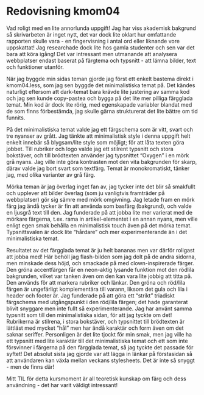 ---
---
Redovisning kmom04
=========================

Vad roligt med en lite annorlunda uppgift! Jag har viss akademisk bakgrund så skrivarbeten är inget nytt, det var dock lite oklart hur omfattande rapporten skulle vara - en fingervisning i antal ord eller liknande vore uppskattat! Jag researchade dock lite hos gamla studenter och sen var det bara att köra igång! Det var intressant men utmanande att analysera webbplatser endast baserat på färgtema och typsnitt - att lämna bilder, text och funktioner utanför.

När jag byggde min sidas teman gjorde jag först ett enkelt bastema direkt i kmom04.less, som jag sen byggde det minimalistiska temat på. Det kändes naturligt eftersom att dark-temat bara krävde lite justering av samma kod och jag sen kunde copy-pastea och bygga på det lite mer pilliga färgglada temat. Min kod är dock lite rörig, med egenskapade variabler blandat med de som finns förbestämda, jag skulle gärna strukturerat det lite bättre om tid funnits.

På det minimalistiska temat valde jag ett färgschema som är vitt, svart och tre nyanser av grått. Jag tänkte att minimalistisk style i denna uppgift helt enkelt innebär så blygsam/lite style som möjligt; för att låta texten göra jobbet. Till rubriker och logo valde jag ett stilrent typsnitt och stora bokstäver, och till brödtexten använder jag typsnittet “Oxygen” i en mörk grå nyans. Jag ville inte göra kontrasten mot den vita bakgrunden för skarp, därav valde jag bort svart som textfärg. Temat är monokromatiskt, tänker jag, med olika varianter av grå färg.

Mörka teman är jag överlag inget fan av, jag tycker inte det blir så smakfullt och upplever att bilder överlag (som  ju vanligtvis framträder på webbplatser) gör sig sämre med mörk omgivning. Jag letade fram en mörk färg jag ändå tycker är fin att använda som basfärg (bakgrund), och valde en ljusgrå text till den. Jag funderade på att jobba lite mer varierat med de mörkare färgerna, t.ex. rama in artikel-elementet i en annan nyans, men ville enligt egen smak behålla en minimalistisk touch även på det mörka temat. Typsnittsvalen är dock lite “hårdare” och mer experimenterande än i det minimalistiska temat.

Resultatet av det färgglada temat är ju helt bananas men var därför roligast att jobba med! Här behöll jag flash-bilden som jag dolt på de andra sidorna, men minskade dess höjd, och smackade på med clown-inspirerade färger. Den gröna accentfärgen får en neon-aktig lysande funktion mot den rödlila bakgrunden, vilket var tanken även om den kan vara lite jobbig att titta på. Den används för att markera rubriker och länkar. Den gröna och röd/lila färgen är ungefärligt komplementära till varann, liksom det gula och lila i header och footer är. Jag funderade på att göra ett “strikt” triadiskt färgschema med utgångspunkt i den röd/lila färgen; det hade garanterat blivit snyggare men inte fullt så experimenterande. Jag har använt samma typsnitt som till den minimalistiska sidan, för att jag tyckte om det! Rubrikerna är stilrena, i stora bokstäver, och typsnittet till brödtexten är lättläst med mycket “hål” men har ändå karaktär och form även om det saknar seriffer. Personligen är det lite tjockt för min smak, men jag ville ha ett typsnitt med lite karaktär till det minimalistiska temat och ett som inte försvinner i färgerna på den färgglada temat, så jag tyckte det passade för syftet! Det absolut sista jag gjorde var att lägga in länkar på förstasidan så att användaren kan växla mellan veckans stylesheets. Det är inte så snyggt - men de finns där!

Mitt TIL för detta kursmoment är all teoretisk kunskap om färg och dess användning - det har varit väldigt intressant!
